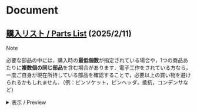 # Document
## [購入リスト / Parts List](Parts-List_KOROBO_2-1.pdf) (2025/2/11)
> [!NOTE]
> 必要な部品の中には，購入時の**最低個数**が指定されている場合や，1つの商品あたりに**複数個の同じ部品**を含む場合があります．電子工作をされている方なら，一度ご自身が現在所持している部品を確認することで，必要以上の買い物を避けられるかもしれません．（例：ピンソケット，ピンヘッダ，抵抗，コンデンサなど）
<details>
<summary>表示 / Preview</summary>

| No. | 品名                                                   | 単価   | 個数 | 小計   | 購入先     | 購入サイト                                                                                      | 備考                                               |
|-----|--------------------------------------------------------|--------|------|--------|------------|--------------------------------------------------------------------------------------------------|----------------------------------------------------|
| 1   | Raspberry Pi Pico                                     | ¥770   | 1    | ¥770   | 秋月電子    | [リンク](https://akizukidenshi.com/catalog/g/g116132/)                                          | USB type-C版もあります→ [こちら](https://ssci.to/8856) |
| 2   | 0.96インチ OLED 白色                                   | ¥580   | 1    | ¥580   | 秋月電子    | [リンク](https://akizukidenshi.com/catalog/g/g112031/)                                          |                                                    |
| 3   | BNO055使用 9軸センサー                                | ¥2,450 | 1    | ¥2,450 | 秋月電子    | [リンク](https://akizukidenshi.com/catalog/g/g116996/)                                          |                                                    |
| 4   | シリコンマイクモジュールキット                        | ¥450   | 1    | ¥450   | 秋月電子    | [リンク](https://akizukidenshi.com/catalog/g/g116573/)                                          |                                                    |
| 5   | モータードライバーモジュール                          | ¥200   | 1    | ¥200   | 秋月電子    | [リンク](https://akizukidenshi.com/catalog/g/g114746/)                                          |                                                    |
| 6   | 音声合成LSI ATP3011F1-PU                              | ¥1,050 | 1    | ¥1,050 | 秋月電子    | [リンク](https://akizukidenshi.com/catalog/g/g106220/)                                          |                                                    |
| 7   | PAM8012使用 D級アンプモジュール                       | ¥300   | 1    | ¥300   | 秋月電子    | [リンク](https://akizukidenshi.com/catalog/g/g108217/)                                          |                                                    |
| 8   | 照度センサー NJL7302L-F3                             | ¥45    | 1    | ¥45    | 秋月電子    | [リンク](https://akizukidenshi.com/catalog/g/g108910/)                                          | もう1点あると安心します                            |
| 9   | カーボン抵抗 1/2W150kΩ                               | ¥100   | 1    | ¥100   | 秋月電子    | [リンク](https://akizukidenshi.com/catalog/g/g107855/)                                          |                                                    |
| 10  | 積層セラミックコンデンサー 0.1μF50V X7R              | ¥100   | 1    | ¥100   | 秋月電子    | [リンク](https://akizukidenshi.com/catalog/g/g113582/)                                          |                                                    |
| 11  | 電解コンデンサー100μ F25V105℃                       | ¥10    | 1    | ¥10    | 秋月電子    | [リンク](https://akizukidenshi.com/catalog/g/g117877/)                                          | もう1点あると安心します                            |
| 12  | 分割ロングピンソケット 1×42                          | ¥80    | 3    | ¥240   | 秋月電子    | [リンク](https://akizukidenshi.com/catalog/g/g105779/)                                          | あればあるだけ幸せになります                      |
| 13  | ピンヘッダー 1×40                                    | ¥35    | 3    | ¥105   | 秋月電子    | [リンク](https://akizukidenshi.com/catalog/g/g100167/)                                          | あればあるだけ幸せになります                      |
| 14  | ピンソケット 1×20 (リード長10mm)                    | ¥60    | 2    | ¥120   | 秋月電子    | [リンク1](https://akizukidenshi.com/catalog/g/g118376/) / [リンク2](https://ssci.to/8027)       | Raspberry Pi Pico用                                 |
| 15  | ICソケット (28P) スリム300milタイプ                 | ¥200   | 1    | ¥200   | 秋月電子    | [リンク](https://akizukidenshi.com/catalog/g/g100013/)                                          |                                                    |
| 16  | PHコネクター トップ型 2P B2B-PH-K-S                  | ¥10    | 1    | ¥10    | 秋月電子    | [リンク](https://akizukidenshi.com/catalog/g/g112802/)                                          | もう1点あると安心します                            |
| 17  | XHコネクター トップ型 2P B2B-XH-A(LF)(SN)           | ¥10    | 3    | ¥30    | 秋月電子    | [リンク](https://akizukidenshi.com/catalog/g/g112247/)                                          | もう1点あると安心します                            |
| 18  | XHコネクター トップ型 4P B4B-XH-A(LF)(SN)           | ¥10    | 1    | ¥10    | 秋月電子    | [リンク](https://akizukidenshi.com/catalog/g/g112249/)                                          | もう1点あると安心します                            |
| 19  | XHコネクター用コンタクト SXH-001T-P0.6              | ¥200   | 1    | ¥200   | 秋月電子    | [リンク](https://akizukidenshi.com/catalog/g/g112265/)                                          |                                                    |
| 20  | XHコネクター ハウジング 4P XHP-4                    | ¥5     | 1    | ¥5     | 秋月電子    | [リンク](https://akizukidenshi.com/catalog/g/g112257/)                                          | もう1点あると安心します                            |
| 21  | XHコネクター ハウジング 2P XHP-2                    | ¥5     | 3    | ¥15    | 秋月電子    | [リンク](https://akizukidenshi.com/catalog/g/g112255/)                                          | もう1点あると安心します                            |
| 22  | コネクタハウジング (2極、1.25mmピッチ)              | ¥28    | 10   | ¥280   | marutsu    | [リンク1](https://www.marutsu.co.jp/pc/i/2566668/) / [リンク2](https://www.marutsu.co.jp/pc/i/2231331/) | 使用するのは1点ですが最低10点からの注文             |
| 23  | 1.25mmピッチターミナル【500588000】                | ¥9     | 4    | ¥36    | marutsu    | [リンク](https://www.marutsu.co.jp/pc/i/584344/)                                                | 無くしやすいため4点                                 |
| 24  | BATT CHARGER OPEN FRAME 5V 2A【DFR1026】            | ¥726   | 1    | ¥726   | marutsu    | [リンク1](https://www.marutsu.co.jp/pc/i/43483335/) / [リンク2](https://www.aitendo.com/product/20089) |                                                    |
| 25  | リチウムイオンポリマー電池 3.7V 1200mAh             | ¥2,363 | 1    | ¥2,363 | marutsu    | [リンク](https://www.marutsu.co.jp/pc/i/1634091/)                                               |                                                    |
| 26  | ミニモーター低速ギヤボックス(4速)【ITEM70189】      | ¥946   | 1    | ¥946   | marutsu    | [リンク（marutsu）](https://www.marutsu.co.jp/GoodsDetail.jsp?q=%E3%83%9F%E3%83%8B%E3%82%AE%E3%83%A4%E3%83%9C%E3%83%83%E3%82%AF%E3%82%B9&salesGoodsCode=159903&shopNo=3#item_description) | 代替購入先のAmazonの方が安いです                  |
| 27  | ショートワイヤ付きミニ楕円形スピーカー（8Ω 1W）   | ¥468   | 1    | ¥468   | SWITCH SCIENCE | [リンク](https://ssci.to/5804)                                                                  |                                                    |
| 28  | 収縮チューブ SCG1.0-1B                               | ¥67    | 1    | ¥67    | モノタロウ  | [リンク](https://www.monotaro.com/p/1838/1238/?t.q=%94M%88%B3%8Fk)                              |                                                    |
| 29  | UL1571耐熱ビニル絶縁電線 UL1571 AWG30 2m           | ¥967   | 1    | ¥967   | モノタロウ  | [リンク](https://www.monotaro.com/p/4486/8400/?t.q=awg30)                                       |                                                    |
| 30  | 100mm空カプセル（クリアタイプ、10個入り）         | ¥1,155 | 1    | ¥1,155 | あミューズ  | [リンク](https://www.a-muzu.com/category/EMPTY_CAPSULE_008/C0531.html)                         | 1体あたり1個です…あと9体                           |
| 31  | 〈第2.1世代〉ころボ プリント基板                     | ¥3,583   | 1    | ¥3,583   | JCBgogo | -                                                                                            | 基板費用（5枚）＋輸送費（DHL）から算出。     |
| 32  | 〈第2.1世代〉ころボ 3Dプリント部品                  | ¥250   | 1    | ¥250   | 調達 | -                                                                                            | 造形量（約76g）より推定（1000gあたり3278円）       |
</details>
